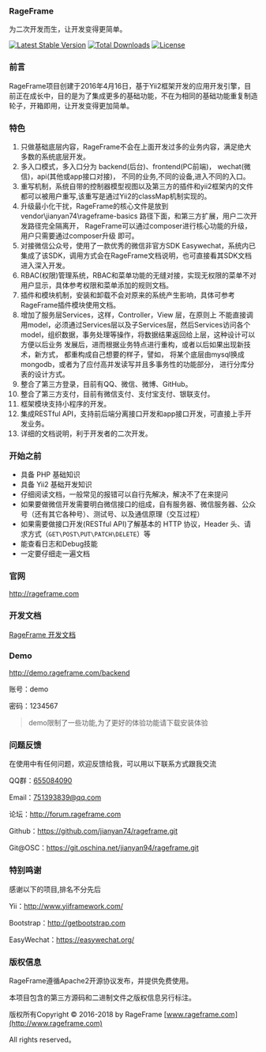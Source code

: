 ### RageFrame

为二次开发而生，让开发变得更简单。

[![Latest Stable Version](https://poser.pugx.org/jianyan74/rageframe-basics/v/stable)](https://packagist.org/packages/jianyan74/rageframe-basics)
[![Total Downloads](https://poser.pugx.org/jianyan74/rageframe-basics/downloads)](https://packagist.org/packages/jianyan74/rageframe-basics)
[![License](https://poser.pugx.org/jianyan74/rageframe-basics/license)](https://packagist.org/packages/jianyan74/rageframe-basics)

### 前言

RageFrame项目创建于2016年4月16日，基于Yii2框架开发的应用开发引擎，目前正在成长中，目的是为了集成更多的基础功能，不在为相同的基础功能重复制造轮子，开箱即用，让开发变得更加简单。

### 特色

1. 只做基础底层内容，RageFrame不会在上面开发过多的业务内容，满足绝大多数的系统底层开发。
2. 多入口模式，多入口分为 backend(后台)、frontend(PC前端)， wechat(微信)，api(其他或app接口对接)， 不同的业务,不同的设备,进入不同的入口。
3. 重写机制，系统自带的控制器模型视图以及第三方的插件和yii2框架内的文件都可以被用户重写,该重写是通过Yii2的classMap机制实现的。
4. 升级最小化干扰，RageFrame的核心文件是放到 vendor\jianyan74\rageframe-basics 路径下面，和第三方扩展，用户二次开发路径完全隔离开， RageFrame可以通过composer进行核心功能的升级，用户只需要通过composer升级 即可。
5. 对接微信公众号，使用了一款优秀的微信非官方SDK Easywechat，系统内已集成了该SDK，调用方式会在RageFrame文档说明，也可直接看其SDK文档进入深入开发。
6. RBAC(权限)管理系统，RBAC和菜单功能的无缝对接，实现无权限的菜单不对用户显示，具体参考权限和菜单添加的规则文档。
7. 插件和模块机制，安装和卸载不会对原来的系统产生影响，具体可参考RageFrame插件模块使用文档。
8. 增加了服务层Services，这样，Controller，View 层，在原则上 不能直接调用model，必须通过Services层以及子Services层，然后Services访问各个 model，组织数据，事务处理等操作，将数据结果返回给上层，这种设计可以方便以后业务 发展后，进而根据业务特点进行重构，或者以后如果出现新技术，新方式， 都重构成自己想要的样子，譬如， 将某个底层由mysql换成mongodb，或者为了应付高并发读写并且多事务性的功能部分， 进行分库分表的设计方式。
9. 整合了第三方登录，目前有QQ、微信、微博、GitHub。
10. 整合了第三方支付，目前有微信支付、支付宝支付、银联支付。
11. 框架模块支持小程序的开发。
12. 集成RESTful API，支持前后端分离接口开发和app接口开发，可直接上手开发业务。
13. 详细的文档说明，利于开发者的二次开发。

### 开始之前

- 具备 PHP 基础知识
- 具备 Yii2 基础开发知识
- 仔细阅读文档，一般常见的报错可以自行先解决，解决不了在来提问
- 如果要做微信开发需要明白微信接口的组成，自有服务器、微信服务器、公众号（还有其它各种号）、测试号、以及通信原理（交互过程）
- 如果需要做接口开发(RESTful API)了解基本的 HTTP 协议，Header 头、请求方式（`GET\POST\PUT\PATCH\DELETE`）等
- 能查看日志和Debug技能
- 一定要仔细走一遍文档

### 官网

http://rageframe.com

### 开发文档

[RageFrame 开发文档](http://rageframe.com/addons/execute.html?route=manual/index&addon=AppManual)

### Demo

http://demo.rageframe.com/backend

账号：demo

密码：1234567

> demo限制了一些功能,为了更好的体验功能请下载安装体验

### 问题反馈

在使用中有任何问题，欢迎反馈给我，可以用以下联系方式跟我交流

QQ群：[655084090](https://jq.qq.com/?_wv=1027&k=4BeVA2r)

Email：751393839@qq.com

论坛：http://forum.rageframe.com

Github：https://github.com/jianyan74/rageframe.git

Git@OSC：https://git.oschina.net/jianyan94/rageframe.git

### 特别鸣谢

感谢以下的项目,排名不分先后

Yii：http://www.yiiframework.com/

Bootstrap：http://getbootstrap.com

EasyWechat：https://easywechat.org/

### 版权信息

RageFrame遵循Apache2开源协议发布，并提供免费使用。

本项目包含的第三方源码和二进制文件之版权信息另行标注。

版权所有Copyright © 2016-2018 by RageFrame [www.rageframe.com](http://www.rageframe.com)

All rights reserved。